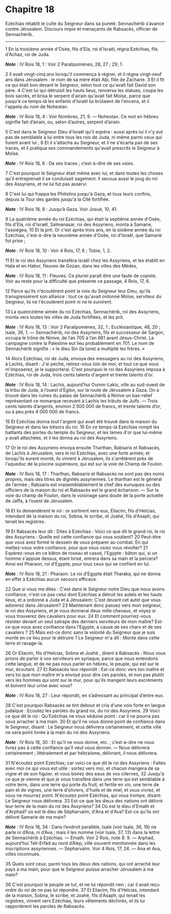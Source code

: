 # Chapitre 18

Ezéchias rétablit le culte du Seigneur dans sa pureté.
Sennachérib s’avance contre Jérusalem.
Discours impie et menaçants de Rabsacès, officier de Sennachérib.

***

1 En la troisième année d'Osée, fils d'Ela, roi d'Israël, régna Ezéchias, fils d'Achaz, roi de Juda.

***Note*** :  IV Rois 18, 1 : Voir 2 Paralipomènes, 28, 27 ; 29, 1.

2 Il avait vingt-cinq ans lorsqu'il commença à régner, et il régna vingt-neuf ans dans Jérusalem : le nom de sa mère était Abi, fille de Zacharie. 3 Et il fit ce qui était bon devant le Seigneur, selon tout ce qu'avait fait David son père. 4 C'est lui qui détruisit les hauts lieux, renversa les statues, coupa les bois sacrés, et brisa le serpent d'airain qu'avait fait Moïse, parce que jusqu'à ce temps-là les enfants d'Israël lui brûlaient de l'encens, et il l'appela du nom de Nohestan.

***Note*** :  IV Rois 18, 4 : Voir Nombres, 21, 9. ― Nohestan. Ce mot en hébreu signifie fait d’airain, ou, selon d’autres, serpent d’airain.

5 C'est dans le Seigneur Dieu d'Israël qu'il espéra : aussi après lui il n'y eut pas de semblable à lui entre tous les rois de Juda, ni même parmi ceux qui furent avant lui ; 6 Et il s'attacha au Seigneur, et il ne s'écarta pas de ses traces, et il pratiqua ses commandements qu'avait prescrits le Seigneur à Moïse.

***Note*** :  IV Rois 18, 6 : De ses traces ; c’est-à-dire de ses voies.

7 C'est pourquoi le Seigneur était même avec lui, et dans toutes les choses qu'il entreprenait il se conduisait sagement. Il secoua aussi le joug du roi des Assyriens, et ne lui fut pas asservi.


8 C'est lui qui frappa les Philistins jusqu'à Gaza, et tous leurs confins, depuis la Tour des gardes jusqu'à la Cité fortifiée.

***Note*** :  IV Rois 18, 8 : Jusqu’à Gaza. Voir Josué, 10, 41.


9 La quatrième année du roi Ezéchias, qui était la septième année d'Osée, fils d'Ela, roi d'Israël, Salmanasar, roi des Assyriens, monta à Samarie, l'assiégea, 10 Et la prit. Or c'est après trois ans, en la sixième année du roi Ezéchias, c'est-à-dire la neuvième année d'Osée, roi d'Israël, que Samarie fut prise ;

***Note*** :  IV Rois 18, 10 : Voir 4 Rois, 17, 6 ; Tobie, 1, 2.

11 Et le roi des Assyriens transféra Israël chez les Assyriens, et les établit en Hala et en Habor, fleuves de Gozan, dans les villes des Mèdes,

***Note*** :  IV Rois 18, 11 : Fleuves. Ce pluriel paraît être une faute de copiste. Voir au reste pour la difficulté que présente ce passage, 4 Rois, 17, 6.

12 Parce qu'ils n'écoutèrent point la voix du Seigneur leur Dieu, qu'ils transgressèrent son alliance : tout ce qu'avait ordonné Moïse, serviteur du Seigneur, ils ne l'écoutèrent point ni ne le suivirent.


13 La quatorzième aimée du roi Ezéchias, Sennachérib, roi des Assyriens, monta vers toutes les villes de Juda fortifiées, et les prit.

***Note*** :  IV Rois 18, 13 : Voir 2 Paralipomènes, 32, 1 ; Ecclésiastique, 48, 20 ; Isaïe, 36, 1. ― Sennachérib, roi des Assyriens, fils et successeur de Sargon, occupa le trône de Ninive, de l’an 705 à l’an 681 avant Jésus-Christ. La campagne contre la Palestine eut lieu probablement en 701. Le nom de Sennachérib signifie : « le dieu Sin (la lune) a multiplié les frères. »

14 Alors Ezéchias, roi de Juda, envoya des messagers au roi des Assyriens, à Lachis, disant : J'ai péché, retirez-vous loin de moi, et tout ce que vous m'imposerez, je le supporterai. C'est pourquoi le roi des Assyriens imposa à Ezéchias, roi de Juda, trois cents talents d'argent et trente talents d'or.

***Note*** :  IV Rois 18, 14 : Lachis, aujourd’hui Oumm-Lakis, ville au sud-ouest de la tribu de Juda, à l’ouest d’Eglon, sur la route de Jérusalem à Gaza. On a trouvé dans les ruines du palais de Sennachérib à Ninive un bas-relief représentant ce monarque recevant à Lachis les tributs de Juifs. ― Trois cents talents d’argents, environ 2 500 000 de francs, et trente talents d’or, ou à peu près 4 000 000 de francs.

15 Et Ezéchias donna tout l'argent qui avait été trouvé dans la maison du Seigneur et dans les trésors du roi. 16 En ce temps-là Ezéchias rompit les battants des portes du temple du Seigneur, et les lames d'or que lui-même y avait attachées, et il les donna au roi des Assyriens.


17 Or le roi des Assyriens envoya ensuite Tharthan, Rabsaris et Rabsacès, de Lachis à Jérusalem, vers le roi Ezéchias, avec une forte armée; et lorsqu'ils eurent monté, ils vinrent à Jérusalem, ils s'arrêtèrent près de l'aqueduc de la piscine supérieure, qui est sur la voie de Champ de Foulon.

***Note*** :  IV Rois 18, 17 : Tharthan, Rabsaris et Rabsacès ne sont pas des noms propres, mais des titres de dignités assyriennes. Le tharthan est le général de l’armée ; Rabsaris est vraisemblablement le chef des eunuques ou des officiers de la maison du roi et Rabsacès est le grand échanson. ― Sur la voie du champ de Foulon, dans le voisinage sans doute de la porte actuelle de Jaffa, à l’ouest de Jérusalem.

18 Et ils demandèrent le roi : or sortirent vers eux, Eliacim, fils d'Helcias, intendant de la maison du roi, Sobna, le scribe, et Joahé, fils d'Asaph, qui tenait les registres.


19 Et Rabsacès leur dit : Dites à Ezéchias : Voici ce que dit le grand roi, le roi des Assyriens : Quelle est cette confiance qui vous soutient? 20 Peut-être que vous avez formé le dessein de vous préparer au combat. En qui mettez-vous votre confiance, pour que vous osiez vous révolter? 21 Espérez-vous en ce bâton de roseau et cassé, l'Egypte : bâton qui, si un homme s'appuie dessus, étant brisé, entrera dans sa main et la percera? Ainsi est Pharaon, roi d'Egypte, pour tous ceux qui se confient en lui.

***Note*** :  IV Rois 18, 21 : Pharaon. Le roi d’Egypte était Tharaka, qui ne donna en effet à Ezéchias aucun secours efficace.

22 Que si vous me dites : C'est dans le Seigneur notre Dieu que nous avons confiance, n'est-ce pas celui dont Ezéchias a détruit les autels et les hauts lieux, et a ordonné à Juda et à Jérusalem: C'est devant cet autel que vous adorerez dans Jérusalem? 23 Maintenant donc passez vers mon seigneur, le roi des Assyriens, et je vous donnerai deux mille chevaux, et voyez si vous trouverez des cavaliers pour eux. 24 Et comment pourriez-vous résister devant un seul satrape des derniers serviteurs de mon maître? Est-ce que vous avez confiance dans l'Egypte, à cause de ses chars et de ses cavaliers ? 25 Mais est-ce donc sans la volonté du Seigneur que je suis monté en ce lieu pour le détruire ? Le Seigneur m'a dit : Monte dans cette terre et ravage-la.


26 Or Eliacim, fils d'Helcias, Sobna et Joahé , dirent à Rabsacès : Nous vous prions de parler à vos serviteurs en syriaque, parce que nous entendons cette langue, et de ne pas nous parler en hébreu, le peuple, qui est sur le mur, écoutant. 27 Et Rabsacès leur répondit : Est-ce donc vers ton maître et vers toi que mon maître m'a envoyé pour dire ces paroles, et non pas plutôt vers les hommes qui sont sur le mur, pour qu'ils mangent leurs excréments et boivent leur urine avec vous?

***Note*** :  IV Rois 18, 27 : Leur répondit, en s’adressant au principal d’entre eux.


28 C'est pourquoi Rabsacès se tint debout et cria d'une voix forte en langue judaïque : Ecoutez les paroles du grand roi, du roi des Assyriens. 29 Voici ce que dit le roi : Qu'Ezéchias ne vous séduise point : car il ne pourra pas vous arracher à ma main. 30 Et qu'il ne vous donne point de confiance dans le Seigneur, disant : Le Seigneur nous délivrera certainement, et cette ville ne sera point livrée à la main du roi des Assyriens.

***Note*** :  IV Rois 18, 30 : Et qu’il ne vous donne, etc. ; c’est-à-dire ne vous livrez pas à cette confiance qu’il veut vous donner. ― Nous délivrera certainement ; littéralement et par hébraïsme, délivrant, il nous délivrera.

31 N'écoutez point Ezéchias; car voici ce que dit le roi des Assyriens : Faites avec moi ce qui vous est utile : sortez vers moi, et chacun mangera de sa vigne et de son figuier, et vous boirez des eaux de vos citernes, 32 Jusqu'à ce que je vienne et que je vous transfère dans une terre qui est semblable à votre terre, dans une terre qui porte du fruit, et fertile en vin, une terre de pain et de vignes, une terre d'oliviers, d'huile et de miel, et vous vivrez, et vous ne mourrez point. N'écoutez point Ezéchias, qui vous trompe, disant: Le Seigneur nous délivrera. 33 Est-ce que les dieux des nations ont délivré leur terre de la main du roi des Assyriens? 34 Où est le dieu d'Emath et d'Arphad? où est le dieu de Sépharvaïm, d'Ana et d'Ava? Est-ce qu'ils ont délivré Samarie de ma main?

***Note*** :  IV Rois 18, 34 : Dans l’endroit parallèle, Isaïe (voir Isaïe, 36, 19) ne parle ni d’Ana, ni d’Ava ; mais il les nomme (voir Isaïe, 37, 13) dans la lettre de Sennachérib à Ezéchias. ― Emath. Voir 2 Rois, note 8. 9. ― Arphad, aujourd’hui Tell-Erfàd au nord d’Alep, ville souvent mentionnée dans les inscriptions assyriennes. ― Sépharvaïm. Voir 4 Rois, 17, 24. ― Ana et Ava, villes inconnues.

35 Quels sont ceux, parmi tous les dieux des nations, qui ont arraché leur pays à ma main, pour que le Seigneur puisse arracher Jérusalem à ma main?


36 C'est pourquoi le peuple se tut, et ne lui répondit rien ; car il avait reçu ordre du roi de ne pas lui répondre. 37 Et Eliacim, fils d'Helcias, intendant de la maison, Sobna, le scribe, et Joahé, fils d'Asaph, qui tenait les registres, vinrent vers Ezéchias, leurs vêtements déchirés, et ils lui rapportèrent les paroles de Rabsacès.

